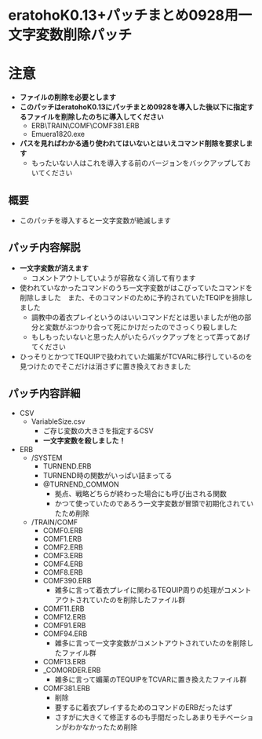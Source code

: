 ﻿eratohoK0.13+パッチまとめ0928用一文字変数削除パッチ
===================================================

注意
====
- **ファイルの削除を必要とします**
- **このパッチはeratohoK0.13にパッチまとめ0928を導入した後以下に指定するファイルを削除したのちに導入してください**
    + ERB\TRAIN\COMF\COMF381.ERB
    + Emuera1820.exe
- **パスを見ればわかる通り使われてはいないとはいえコマンド削除を要求します**
    * もったいない人はこれを導入する前のバージョンをバックアップしておいてください

概要
----
* このパッチを導入すると一文字変数が絶滅します

パッチ内容解説
--------------
+ **一文字変数が消えます**
    * コメントアウトしていようが容赦なく消して有ります
+ 使われていなかったコマンドのうち一文字変数がはこびっていたコマンドを削除しました　また、そのコマンドのために予約されていたTEQIPを排除しました
    * 調教中の着衣プレイというのはいいコマンドだとは思いましたが他の部分と変数がぶつかり合って死にかけだったのでさっくり殺しました
    * もしもったいないと思った人がいたらバックアップをとって弄ってあげてください
+ ひっそりとかつてTEQUIPで扱われていた媚薬がTCVARに移行しているのを見つけたのでそこだけは消さずに置き換えておきました

パッチ内容詳細
--------------
* CSV
    + VariableSize.csv
        - ご存じ変数の大きさを指定するCSV
        - **一文字変数を殺しました！**
* ERB
    + /SYSTEM
        * TURNEND.ERB
        * TURNEND時の関数がいっぱい詰まってる
        * @TURNEND_COMMON
            + 拠点、戦略どちらが終わった場合にも呼び出される関数
            + かつて使っていたのであろう一文字変数が冒頭で初期化されていたため削除
    + /TRAIN/COMF
        * COMF0.ERB
        * COMF1.ERB
        * COMF2.ERB
        * COMF3.ERB
        * COMF4.ERB
        * COMF8.ERB
        * COMF390.ERB
            + 雑多に言って着衣プレイに関わるTEQUIP周りの処理がコメントアウトされていたのを削除したファイル群
        * COMF11.ERB
        * COMF12.ERB
        * COMF91.ERB
        * COMF94.ERB
            + 雑多に言って一文字変数がコメントアウトされていたのを削除したファイル群
        * COMF13.ERB
        * _COMORDER.ERB
            + 雑多に言って媚薬のTEQUIPをTCVARに置き換えたファイル群
        * COMF381.ERB
            + 削除
            + 要するに着衣プレイするためのコマンドのERBだったはず
            + さすがに大きくて修正するのも手間だったしあまりモチベーションがわかなかったため削除